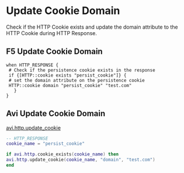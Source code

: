 # Update Cookie Domain 

Check if the HTTP Cookie exists and update the domain attribute to the HTTP Cookie during HTTP Response.

## F5 Update Cookie Domain

```
when HTTP_RESPONSE {
 # Check if the persistence cookie exists in the response
 if {[HTTP::cookie exists "persist_cookie"]} {
 # set the domain attribute on the persistence cookie
 HTTP::cookie domain "persist_cookie" "test.com"
   }
}
```

## Avi Update Cookie Domain


[avi.http.update_cookie](https://avinetworks.com/docs/latest/datascript-avi-http-update-cookie/)  


```lua
-- HTTP_RESPONSE
cookie_name = "persist_cookie"

if avi.http.cookie_exists(cookie_name) then
avi.http.update_cookie(cookie_name, "domain", "test.com")
end
```
